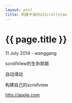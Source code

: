 ```yaml
---
layout: post
title: 构建平滑的UIScrollView
---
```


{{ page.title }}
================

<p class="meta">11 July 2014 - wanggang</p>


scrollView的生命周期

自动滑动

构建自己的scrollview






http://apple.com